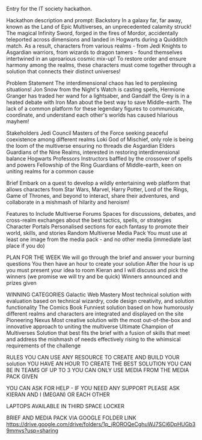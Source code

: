 Entry for the IT society hackathon.

Hackathon description and prompt:
Backstory
In a galaxy far, far away, known as the Land of Epic Multiverses, an unprecedented calamity struck! The magical Infinity Sword, forged in the fires of Mordor, accidentally teleported across dimensions and landed in Hogwarts during a Quidditch match. As a result, characters from various realms - from Jedi Knights to Asgardian warriors, from wizards to dragon tamers - found themselves intertwined in an uproarious cosmic mix-up! To restore order and ensure harmony among the realms, these characters must come together through a solution that connects their distinct universes!

Problem Statement
The interdimensional chaos has led to perplexing situations! Jon Snow from the Night's Watch is casting spells, Hermione Granger has traded her wand for a lightsaber, and Gandalf the Grey is in a heated debate with Iron Man about the best way to save Middle-earth. The lack of a common platform for these legendary figures to communicate, coordinate, and understand each other's worlds has caused hilarious mayhem! 

Stakeholders
Jedi Council 
Masters of the Force seeking peaceful coexistence among different realms
Loki
God of Mischief, only role is being the loom of the multiverse ensuring no threads die
Asgardian Elders
Guardians of the Nine Realms, interested in restoring interdimensional balance
Hogwarts Professors
Instructors baffled by the crossover of spells and powers
Fellowship of the Ring
Guardians of Middle-earth, keen on uniting realms for a common cause


Brief
Embark on a quest to develop a wildly entertaining web platform that allows characters from Star Wars, Marvel, Harry Potter, Lord of the Rings, Game of Thrones, and beyond to interact, share their adventures, and collaborate in a mishmash of hilarity and heroism!

Features to Include
Multiverse Forums
Spaces for discussions, debates, and cross-realm exchanges about the best tactics, spells, or strategies
Character Portals
Personalised sections for each fantasy to promote their world, skills, and stories
Random Multiverse Media Pack
You must use at least one image from the media pack - and no other media (immediate last place if you do)



PLAN FOR THE WEEK
We will go through the brief and answer your burning questions
You then have an hour to create your solution
After the hour is up you must present your idea to room
Kieran and I will discuss and pick the winners (we promise we will try and be quick)
Winners announced and prizes given


WINNING CATEGORIES
Galactic Web Mastery
Most technical solution with evaluation based on technical wizardry, code design creativity, and solution functionality
The Comics Book
Funniest solution based on how humorously different realms and characters are integrated and displayed on the site
Pioneering Nexus
Most creative solution with the most out-of-the-box and innovative approach to uniting the multiverse
Ultimate Champion of Multiverses
Solution that best fits the brief with a fusion of skills that meet and address the mishmash of needs effectively rising to the whimsical requirements of the challenge


RULES
YOU CAN USE ANY RESOURCE TO CREATE AND BUILD YOUR solution
YOU HAVE AN HOUR TO CREATE THE BEST SOLUTION
YOU CAN BE IN TEAMS OF UP TO 3
YOU CAN ONLY USE MEDIA FROM THE MEDIA PACK GIVEN


YOU CAN ASK FOR HELP - IF YOU NEED ANY SUPPORT PLEASE ASK KIERAN AND I (MEGAN) OR EACH OTHER

LAPTOPS AVAILABLE IN THIRD SPACE LOCKER


BRIEF AND MEDIA PACK VIA GOOGLE FOLDER LINK 
https://drive.google.com/drive/folders/1p_jROROQeCghuWJ7SCi6DpHUGb39mmvs?usp=sharing 
